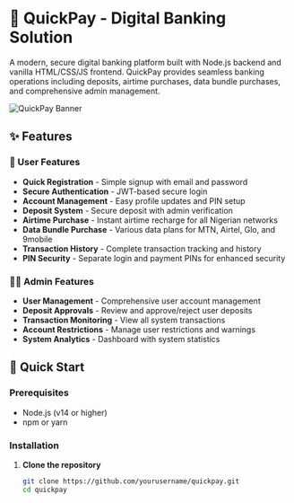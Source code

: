 # 🏦 QuickPay - Digital Banking Solution

A modern, secure digital banking platform built with Node.js backend and vanilla HTML/CSS/JS frontend. QuickPay provides seamless banking operations including deposits, airtime purchases, data bundle purchases, and comprehensive admin management.

![QuickPay Banner](https://via.placeholder.com/800x200/667eea/ffffff?text=QuickPay+Digital+Banking)

## ✨ Features

### 👤 User Features
- **Quick Registration** - Simple signup with email and password
- **Secure Authentication** - JWT-based secure login
- **Account Management** - Easy profile updates and PIN setup
- **Deposit System** - Secure deposit with admin verification
- **Airtime Purchase** - Instant airtime recharge for all Nigerian networks
- **Data Bundle Purchase** - Various data plans for MTN, Airtel, Glo, and 9mobile
- **Transaction History** - Complete transaction tracking and history
- **PIN Security** - Separate login and payment PINs for enhanced security

### 👨‍💼 Admin Features
- **User Management** - Comprehensive user account management
- **Deposit Approvals** - Review and approve/reject user deposits
- **Transaction Monitoring** - View all system transactions
- **Account Restrictions** - Manage user restrictions and warnings
- **System Analytics** - Dashboard with system statistics

## 🚀 Quick Start

### Prerequisites
- Node.js (v14 or higher)
- npm or yarn

### Installation

1. **Clone the repository**
   ```bash
   git clone https://github.com/yourusername/quickpay.git
   cd quickpay
